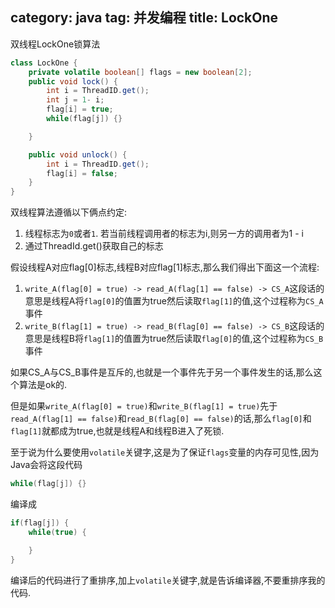 category: java
tag: 并发编程
title: LockOne
---
双线程LockOne锁算法
```java
class LockOne {
	private volatile boolean[] flags = new boolean[2];
	public void lock() {
		int i = ThreadID.get();
		int j = 1- i;
		flag[i] = true;
		while(flag[j]) {}		

	}

	public void unlock() {
		int i = ThreadID.get();
		flag[i] = false;
	}
}
```

双线程算法遵循以下俩点约定:
1. 线程标志为`0`或者`1`. 若当前线程调用者的标志为i,则另一方的调用者为1 - i
2. 通过ThreadId.get()获取自己的标志

假设线程A对应flag[0]标志,线程B对应flag[1]标志,那么我们得出下面这一个流程:
1. `write_A(flag[0] = true) -> read_A(flag[1] == false) -> CS_A`这段话的意思是线程A将`flag[0]`的值置为true然后读取`flag[1]`的值,这个过程称为`CS_A`事件
2. `write_B(flag[1] = true) -> read_B(flag[0] == false) -> CS_B`这段话的意思是线程B将`flag[1]`的值置为true然后读取`flag[0]`的值,这个过程称为`CS_B`事件

如果CS_A与CS_B事件是互斥的,也就是一个事件先于另一个事件发生的话,那么这个算法是ok的.

但是如果`write_A(flag[0] = true)`和`write_B(flag[1] = true)`先于`read_A(flag[1] == false)`和`read_B(flag[0] == false)`的话,那么`flag[0]`和`flag[1]`就都成为true,也就是线程A和线程B进入了死锁.


至于说为什么要使用`volatile`关键字,这是为了保证`flags`变量的内存可见性,因为Java会将这段代码
```java
while(flag[j]) {}	
```
编译成
```java
if(flag[j]) {
	while(true) {

	}
}
```
编译后的代码进行了重排序,加上`volatile`关键字,就是告诉编译器,不要重排序我的代码.